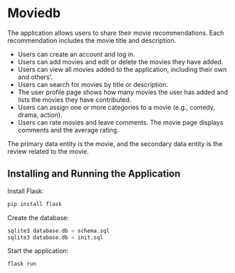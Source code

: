# Moviedb

The application allows users to share their movie recommendations. Each recommendation includes the movie title and description.

- Users can create an account and log in.
- Users can add movies and edit or delete the movies they have added.
- Users can view all movies added to the application, including their own and others'.
- Users can search for movies by title or description.
- The user profile page shows how many movies the user has added and lists the movies they have contributed.
- Users can assign one or more categories to a movie (e.g., comedy, drama, action).
- Users can rate movies and leave comments. The movie page displays comments and the average rating.

The primary data entity is the movie, and the secondary data entity is the review related to the movie.

## Installing and Running the Application

Install Flask:

```bash
pip install flask
```

Create the database:

```bash
sqlite3 database.db < schema.sql
sqlite3 database.db < init.sql
```

Start the application:

```bash
flask run
```